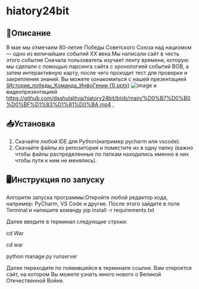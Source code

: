 # hiatory24bit
## 📜Описание
В мае мы отмечаем 80-летие Победы Советского Союза над нацизмом — одно из величайших событий XX века.Мы написали сайт в честь этого события
Сначала пользователь изучает ленту времени, которую мы сделали с помощью парсинга сайта с хронологией событий ВОВ, а затем интерактивную карту, после чего проходит тест для проверки и закрепления знаний. Вы можете ознакомиться с нашей презентацией [(История_победы_Команда_ИнфоГении (1).pptx)](https://github.com/dashulalitva/hiatory24bit/blob/main/%D0%98%D1%81%D1%82%D0%BE%D1%80%D0%B8%D1%8F_%D0%BF%D0%BE%D0%B1%D0%B5%D0%B4%D1%8B_%D0%9A%D0%BE%D0%BC%D0%B0%D0%BD%D0%B4%D0%B0_%D0%98%D0%BD%D1%84%D0%BE%D0%93%D0%B5%D0%BD%D0%B8%D0%B8%20(1).pptx) 
![image](https://github.com/user-attachments/assets/eb9e565d-4a25-48b4-924b-e2bdb757c3ed) и видеопрезентацией https://github.com/dashulalitva/hiatory24bit/blob/main/%D0%B7%D0%B0%D0%BF%D1%83%D1%81%D0%BA.mp4 , 

## 📥Установка
1. Скачайте любой IDE для Python(например pycharm или vscode).
2. Скачайте файлы из репозитория и поместите их в одну папку (важно чтобы файлы распределенные по папкам находились именно в них чтобы пути к ним не менялись).


## 🖥️Инструкция по запуску
Алгоритм запуска программы:Откройте любой редактор кода, например: PyCharm, VS Code и другие. После этого зайдите в поле Terminal и напишите команду pip install -r requirements.txt
    

Далее введите в терминал следующие строки:

cd War

cd war

python manage.py runserver

Далее переходите по появившейся в терминале ссылке. Вам откроется сайт, на котором Вы можете узнать много нового о Великой Отечественной Войне.

